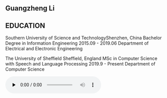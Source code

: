 ## Guangzheng Li 

## EDUCATION

Southern University of Science and TechnologyShenzhen, China
Bachelor Degree in Information Engineering
2015.09 - 2019.06
Department of Electrical and Electronic Engineering

The University of Sheffield
Sheffield, England
MSc in Computer Science with Speech and Language Processing
2019.9 - Present
Department of Computer Science





<audio id="audio" controls="" preload="none">
  <source id="wav" src="actulsingingfromMPUR.wav">
</audio>